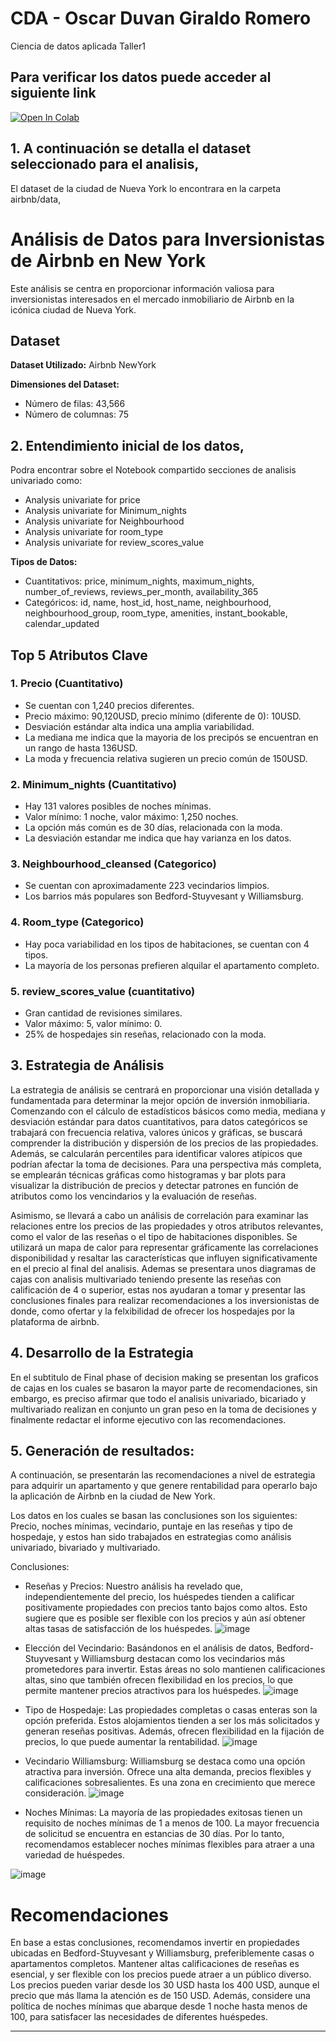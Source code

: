 # CDA - Oscar Duvan Giraldo Romero
Ciencia de datos aplicada Taller1

## Para verificar los datos puede acceder al siguiente link
<a href="https://colab.research.google.com/github/ingoscargiraldor/CDA/blob/main/airbnb/eda.ipynb" target="_parent"><img src="https://colab.research.google.com/assets/colab-badge.svg" alt="Open In Colab"/></a>

## 1. A continuación se detalla el dataset seleccionado para el analisis,
El dataset de la ciudad de Nueva York lo encontrara en la carpeta airbnb/data,

# Análisis de Datos para Inversionistas de Airbnb en New York

Este análisis se centra en proporcionar información valiosa para inversionistas interesados en el mercado inmobiliario de Airbnb en la icónica ciudad de Nueva York.

## Dataset

**Dataset Utilizado:** Airbnb NewYork

**Dimensiones del Dataset:**
- Número de filas: 43,566
- Número de columnas: 75

## 2. Entendimiento inicial de los datos, 
Podra encontrar sobre el Notebook compartido secciones de analisis univariado como:

* Analysis univariate for price
* Analysis univariate for Minimum_nights
* Analysis univariate for Neighbourhood
* Analysis univariate for room_type
* Analysis univariate for review_scores_value

**Tipos de Datos:**
- Cuantitativos: price, minimum_nights, maximum_nights, number_of_reviews, reviews_per_month, availability_365
- Categóricos: id, name, host_id, host_name, neighbourhood, neighbourhood_group, room_type, amenities, instant_bookable, calendar_updated

## Top 5 Atributos Clave

### 1. Precio (Cuantitativo)
- Se cuentan con 1,240 precios diferentes.
- Precio máximo: 90,120USD, precio mínimo (diferente de 0): 10USD.
- Desviación estándar alta indica una amplia variabilidad.
- La mediana me indica que la mayoria de los precipós se encuentran en un rango de hasta 136USD.
- La moda y frecuencia relativa sugieren un precio común de 150USD.

### 2. Minimum_nights (Cuantitativo)
- Hay 131 valores posibles de noches mínimas.
- Valor mínimo: 1 noche, valor máximo: 1,250 noches.
- La opción más común es de 30 días, relacionada con la moda.
- La desviación estandar me indica que hay varianza en los datos.

### 3. Neighbourhood_cleansed (Categorico)
- Se cuentan con aproximadamente 223 vecindarios limpios.
- Los barrios más populares son Bedford-Stuyvesant y Williamsburg.

### 4. Room_type (Categorico)
- Hay poca variabilidad en los tipos de habitaciones, se cuentan con 4 tipos.
- La mayoría de los personas prefieren alquilar el apartamento completo.

### 5. review_scores_value (cuantitativo)
- Gran cantidad de revisiones similares.
- Valor máximo: 5, valor mínimo: 0.
- 25% de hospedajes sin reseñas, relacionado con la moda.

## 3. Estrategia de Análisis

La estrategia de análisis se centrará en proporcionar una visión detallada y fundamentada para determinar la mejor opción de inversión inmobiliaria. Comenzando con el cálculo de estadísticos básicos como media, mediana y desviación estándar para datos cuantitativos, para datos categóricos se trabajará con frecuencia relativa, valores únicos y gráficas, se buscará comprender la distribución y dispersión de los precios de las propiedades. Además, se calcularán percentiles para identificar valores atípicos que podrían afectar la toma de decisiones. Para una perspectiva más completa, se emplearán técnicas gráficas como histogramas y bar plots para visualizar la distribución de precios y detectar patrones en función de atributos como los vencindarios y la evaluación de reseñas.

Asimismo, se llevará a cabo un análisis de correlación para examinar las relaciones entre los precios de las propiedades y otros atributos relevantes, como el valor de las reseñas o el tipo de habitaciones disponibles. Se utilizará un mapa de calor para representar gráficamente las correlaciones disponibilidad y resaltar las características que influyen significativamente en el precio al final del analisis. Ademas se presentara unos diagramas de cajas con analisis multivariado teniendo presente las reseñas con calificación de 4 o superior, estas nos ayudaran a tomar y presentar las conclusiones finales para realizar recomendaciones a los inversionistas de donde, como ofertar y la felxibilidad de ofrecer los hospedajes por la plataforma de airbnb.


## 4. Desarrollo de la Estrategia

En el subtitulo de Final phase of decision making se presentan los graficos de cajas en los cuales se basaron la mayor parte de recomendaciones, sin embargo, es preciso afirmar que todo el analisis univariado, bicariado y multivariado realizan en conjunto un gran peso en la toma de decisiones y finalmente redactar el informe ejecutivo con las recomendaciones.

## 5. Generación de resultados:

A continuación, se presentarán las recomendaciones a nivel de estrategia para adquirir un apartamento y que genere rentabilidad para operarlo bajo la aplicación de Airbnb en la ciudad de New York.

Los datos en los cuales se basan las conclusiones son los siguientes: Precio, noches mínimas, vecindario, puntaje en las reseñas y tipo de hospedaje, y estos han sido trabajados en estrategias como análisis univariado, bivariado y multivariado.

Conclusiones:

- Reseñas y Precios: Nuestro análisis ha revelado que, independientemente del precio, los huéspedes tienden a calificar positivamente propiedades con precios tanto bajos como altos. Esto sugiere que es posible ser flexible con los precios y aún así obtener altas tasas de satisfacción de los huéspedes.
![image](https://github.com/ingoscargiraldor/CDA/assets/99930749/00eaad97-4b76-4f21-8c21-32f2d6c79bd9)

- Elección del Vecindario: Basándonos en el análisis de datos, Bedford-Stuyvesant y Williamsburg destacan como los vecindarios más prometedores para invertir. Estas áreas no solo mantienen calificaciones altas, sino que también ofrecen flexibilidad en los precios, lo que permite mantener precios atractivos para los huéspedes.
![image](https://github.com/ingoscargiraldor/CDA/assets/99930749/17c542ae-0854-48e6-a3a0-b24190c70799)

- Tipo de Hospedaje: Las propiedades completas o casas enteras son la opción preferida. Estos alojamientos tienden a ser los más solicitados y generan reseñas positivas. Además, ofrecen flexibilidad en la fijación de precios, lo que puede aumentar la rentabilidad.
![image](https://github.com/ingoscargiraldor/CDA/assets/99930749/dbf5298d-eb05-4d5c-8e2b-6438aaa74290)

- Vecindario Williamsburg: Williamsburg se destaca como una opción atractiva para inversión. Ofrece una alta demanda, precios flexibles y calificaciones sobresalientes. Es una zona en crecimiento que merece consideración.
![image](https://github.com/ingoscargiraldor/CDA/assets/99930749/28d48ea7-a3c6-4e06-a3b3-77b830d036c1)

- Noches Mínimas: La mayoría de las propiedades exitosas tienen un requisito de noches mínimas de 1 a menos de 100. La mayor frecuencia de solicitud se encuentra en estancias de 30 días. Por lo tanto, recomendamos establecer noches mínimas flexibles para atraer a una variedad de huéspedes.

![image](https://github.com/ingoscargiraldor/CDA/assets/99930749/bd4f8d8f-a21a-46b5-8916-2ecf4da38a76)

# Recomendaciones
En base a estas conclusiones, recomendamos invertir en propiedades ubicadas en Bedford-Stuyvesant y Williamsburg, preferiblemente casas o apartamentos completos. Mantener altas calificaciones de reseñas es esencial, y ser flexible con los precios puede atraer a un público diverso. Los precios pueden variar desde los 30 USD hasta los 400 USD, aunque el precio que más llama la atención es de 150 USD. Además, considere una política de noches mínimas que abarque desde 1 noche hasta menos de 100, para satisfacer las necesidades de diferentes huéspedes.

---
